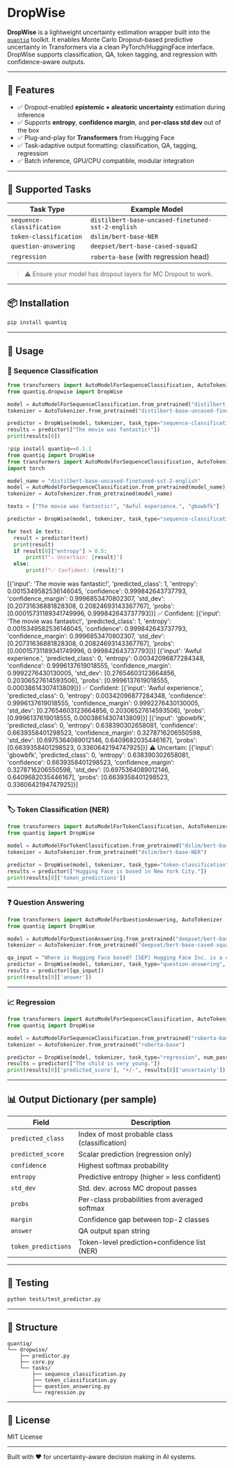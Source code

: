 # DropWise

**DropWise** is a lightweight uncertainty estimation wrapper built into the [`quantiq`](https://pypi.org/project/quantiq) toolkit. It enables Monte Carlo Dropout–based predictive uncertainty in Transformers via a clean PyTorch/HuggingFace interface. DropWise supports classification, QA, token tagging, and regression with confidence-aware outputs.

---

## 🚀 Features

- ✅ Dropout-enabled **epistemic + aleatoric uncertainty** estimation during inference  
- ✅ Supports **entropy**, **confidence margin**, and **per-class std dev** out of the box  
- ✅ Plug-and-play for **Transformers** from Hugging Face  
- ✅ Task-adaptive output formatting: classification, QA, tagging, regression  
- ✅ Batch inference, GPU/CPU compatible, modular integration

---

## 🤖 Supported Tasks

| Task Type               | Example Model                                 |
|------------------------|------------------------------------------------|
| `sequence-classification` | `distilbert-base-uncased-finetuned-sst-2-english`  
| `token-classification`    | `dslim/bert-base-NER`  
| `question-answering`      | `deepset/bert-base-cased-squad2`  
| `regression`              | `roberta-base` (with regression head)

> ⚠️ Ensure your model has dropout layers for MC Dropout to work.

---

## 📦 Installation

```bash
pip install quantiq
```

---

## 🧠 Usage

### 📘 Sequence Classification

```python
from transformers import AutoModelForSequenceClassification, AutoTokenizer
from quantiq.dropwise import DropWise

model = AutoModelForSequenceClassification.from_pretrained("distilbert-base-uncased-finetuned-sst-2-english")
tokenizer = AutoTokenizer.from_pretrained("distilbert-base-uncased-finetuned-sst-2-english")

predictor = DropWise(model, tokenizer, task_type="sequence-classification", num_passes=20)
results = predictor(["The movie was fantastic!"])
print(results[0])
```

```python
!pip install quantiq==0.1.1
from quantiq import DropWise
from transformers import AutoModelForSequenceClassification, AutoTokenizer
import torch

model_name = "distilbert-base-uncased-finetuned-sst-2-english"
model = AutoModelForSequenceClassification.from_pretrained(model_name)
tokenizer = AutoTokenizer.from_pretrained(model_name)

texts = ["The movie was fantastic!", "Awful experience.", "gbowbfk"]

predictor = DropWise(model, tokenizer, task_type="sequence-classification", num_passes=20)

for text in texts:
  result = predictor(text)
  print(result)
  if result[0]["entropy"] > 0.5:
      print(f"⚠️ Uncertain: {result}")
  else:
      print(f"✅ Confident: {result}")
```


[{'input': 'The movie was fantastic!', 'predicted_class': 1, 'entropy': 0.0015349582536146045, 'confidence': 0.999842643737793, 'confidence_margin': 0.9996853470802307, 'std_dev': [0.20731636881828308, 0.20824693143367767], 'probs': [0.00015731189341749996, 0.999842643737793]}]
✅ Confident: [{'input': 'The movie was fantastic!', 'predicted_class': 1, 'entropy': 0.0015349582536146045, 'confidence': 0.999842643737793, 'confidence_margin': 0.9996853470802307, 'std_dev': [0.20731636881828308, 0.20824693143367767], 'probs': [0.00015731189341749996, 0.999842643737793]}]
[{'input': 'Awful experience.', 'predicted_class': 0, 'entropy': 0.00342096877284348, 'confidence': 0.9996137619018555, 'confidence_margin': 0.9992276430130005, 'std_dev': [0.27654603123664856, 0.20306527614593506], 'probs': [0.9996137619018555, 0.00038614307413809]}]
✅ Confident: [{'input': 'Awful experience.', 'predicted_class': 0, 'entropy': 0.00342096877284348, 'confidence': 0.9996137619018555, 'confidence_margin': 0.9992276430130005, 'std_dev': [0.27654603123664856, 0.20306527614593506], 'probs': [0.9996137619018555, 0.00038614307413809]}]
[{'input': 'gbowbfk', 'predicted_class': 0, 'entropy': 0.638390302658081, 'confidence': 0.6639358401298523, 'confidence_margin': 0.3278716206550598, 'std_dev': [0.6975364089012146, 0.6409682035446167], 'probs': [0.6639358401298523, 0.3360642194747925]}]
⚠️ Uncertain: [{'input': 'gbowbfk', 'predicted_class': 0, 'entropy': 0.638390302658081, 'confidence': 0.6639358401298523, 'confidence_margin': 0.3278716206550598, 'std_dev': [0.6975364089012146, 0.6409682035446167], 'probs': [0.6639358401298523, 0.3360642194747925]}]



---

### 🏷️ Token Classification (NER)

```python
from transformers import AutoModelForTokenClassification, AutoTokenizer
from quantiq import DropWise

model = AutoModelForTokenClassification.from_pretrained("dslim/bert-base-NER")
tokenizer = AutoTokenizer.from_pretrained("dslim/bert-base-NER")

predictor = DropWise(model, tokenizer, task_type="token-classification", num_passes=15)
results = predictor(["Hugging Face is based in New York City."])
print(results[0]['token_predictions'])
```

---

### ❓ Question Answering

```python
from transformers import AutoModelForQuestionAnswering, AutoTokenizer
from quantiq import DropWise

model = AutoModelForQuestionAnswering.from_pretrained("deepset/bert-base-cased-squad2")
tokenizer = AutoTokenizer.from_pretrained("deepset/bert-base-cased-squad2")

qa_input = "Where is Hugging Face based? [SEP] Hugging Face Inc. is a company based in New York City."
predictor = DropWise(model, tokenizer, task_type="question-answering", num_passes=10)
results = predictor([qa_input])
print(results[0]['answer'])
```

---

### 📈 Regression

```python
from transformers import AutoModelForSequenceClassification, AutoTokenizer
from quantiq import DropWise

model = AutoModelForSequenceClassification.from_pretrained("roberta-base", num_labels=1)
tokenizer = AutoTokenizer.from_pretrained("roberta-base")

predictor = DropWise(model, tokenizer, task_type="regression", num_passes=20)
results = predictor(["The child is very young."])
print(results[0]['predicted_score'], "+/-", results[0]['uncertainty'])
```

---

## 📊 Output Dictionary (per sample)

| Field               | Description                                      |
|--------------------|--------------------------------------------------|
| `predicted_class`  | Index of most probable class (classification)    |
| `predicted_score`  | Scalar prediction (regression only)              |
| `confidence`       | Highest softmax probability                      |
| `entropy`          | Predictive entropy (higher = less confident)     |
| `std_dev`          | Std. dev. across MC dropout passes               |
| `probs`            | Per-class probabilities from averaged softmax    |
| `margin`           | Confidence gap between top-2 classes             |
| `answer`           | QA output span string                            |
| `token_predictions`| Token-level prediction+confidence list (NER)     |

---

## 🧪 Testing

```bash
python tests/test_predictor.py
```

---

## 📂 Structure

```
quantiq/
└── dropwise/
    ├── predictor.py
    ├── core.py
    └── tasks/
        ├── sequence_classification.py
        ├── token_classification.py
        ├── question_answering.py
        └── regression.py
```

---

## 📝 License

MIT License

---

Built with ❤️ for uncertainty-aware decision making in AI systems.